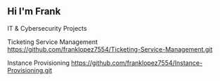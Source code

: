 ## Hi I'm Frank
IT & Cybersecurity Projects

Ticketing Service Management
  https://github.com/franklopez7554/Ticketing-Service-Management.git

Instance Provisioning 
  https://github.com/franklopez7554/Instance-Provisioning.git

<!--
**franklopez7554/franklopez7554** is a ✨ _special_ ✨ repository because its `README.md` (this file) appears on your GitHub profile.

Here are some ideas to get you started:

- 🔭 I’m currently working on getting my Security +
- 🌱 I’m currently learning Cybersecurity
- 👯 I’m looking to collaborate on ...
- 🤔 I’m looking for help with ...
- 💬 Ask me about ...
- 📫 How to reach me: ...
- 😄 Pronouns: ...
- ⚡ Fun fact: ...
-->
